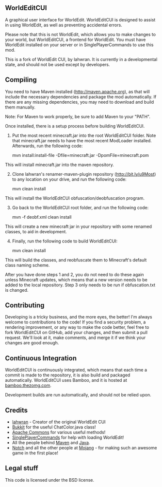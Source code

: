 WorldEditCUI
------------

A graphical user interface for WorldEdit. WorldEditCUI is designed 
to assist in using WorldEdit, as well as preventing accidental errors.

Please note that this is not WorldEdit, which allows you to make changes
to your world, but WorldEditCUI, a frontend for WorldEdit. You must have
WorldEdit installed on your server or in SinglePlayerCommands to use this mod.

This is a fork of WorldEdit CUI, by lahwran. It is currently in a 
developmental state, and should not be used except by developers.


Compiling
---------

You need to have Maven installed (http://maven.apache.org), as that will
include the necessary dependencies and package the mod automatically. If
there are any missing dependencies, you may need to download and build 
them manually. 

Note: For Maven to work properly, be sure to add Maven to your "PATH".

Once installed, there is a setup process before building WorldEditCUI.

1) Put the most recent minecraft.jar into the root WorldEditCUI folder.
Note that minecraft.jar needs to have the most recent ModLoader installed.
Afterwards, run the following code:

    mvn install:install-file -Dfile=minecraft.jar -DpomFile=minecraft.pom

This will install minecraft.jar into the maven repository.

2) Clone lahwran's renamer-maven-plugin repository (http://bit.ly/u9Most) to
any location on your drive, and run the following code:

    mvn clean install

This will install the WorldEditCUI obfuscation/deobfuscation program.

3) Go back to the WorldEditCUI root folder, and run the following code:

    mvn -f deobf.xml clean install

This will create a new minecraft jar in your repository with some renamed
classes, to aid in development. 

4) Finally, run the following code to build WorldEditCUI:

    mvn clean install
    
This will build the classes, and reobfuscate them to Minecraft's default
class naming scheme. 

After you have done steps 1 and 2, you do not need to do these again unless
Minecraft updates, which means that a new version needs to be added to the
local repository. Step 3 only needs to be run if obfuscation.txt is changed.


Contributing
------------

Developing is a tricky business, and the more eyes, the better! I'm always
welcome to contributions to the code! If you find a security problem, a
rendering improvement, or any way to make the code better, feel free to fork
WorldEditCUI on GitHub, add your changes, and then submit a pull request. We'll
look at it, make comments, and merge it if we think your changes are good enough.


Continuous Integration
----------------------

WorldEditCUI is continuously integrated, which means that each time a commit is
made to the repository, it is also build and packaged automatically. WorldEditCUI
uses Bamboo, and it is hosted at [bamboo.thezomg.com](http://bamboo.thezomg.com).

Development builds are run automatically, and should not be relied upon. 
 

Credits
-------

 * [lahwran](https://github.com/lahwran) - Creator of the original WorldEdit CUI
 * [Bukkit](http://bukkit.org) for the useful ChatColor.java class!
 * [Apache Commons](http://commons.apache.org/) for various useful methods!
 * [SinglePlayerCommands](http://bit.ly/rOqezr) for help with loading WorldEdit!
 * All the people behind [Maven](http://maven.apache.org) and
   [Java](http://java.oracle.com).
 * [Notch](http://mojang.com/notch) and all the other people at
   [Mojang](http://mojang.com) - for making such an awesome game in the first
   place!


Legal stuff
-----------

This code is licensed under the BSD license. 